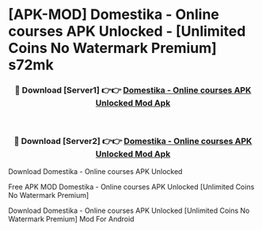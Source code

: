 # [APK-MOD] Domestika - Online courses APK Unlocked - [Unlimited Coins No Watermark Premium] s72mk



<div align="center">
<h3>🔴 Download [Server1] 👉👉 <a href="https://momento.my/?title=Domestika_-_Online_courses_APK_Unlocked">Domestika - Online courses APK Unlocked Mod Apk</a></h3><br>

<h3>🔴 Download [Server2] 👉👉 <a href="https://momento.my/?title=Domestika_-_Online_courses_APK_Unlocked">Domestika - Online courses APK Unlocked Mod Apk</a></h3>
</div>



Download Domestika - Online courses APK Unlocked 

Free APK MOD Domestika - Online courses APK Unlocked [Unlimited Coins No Watermark Premium]

Download Domestika - Online courses APK Unlocked [Unlimited Coins No Watermark Premium] Mod For Android
